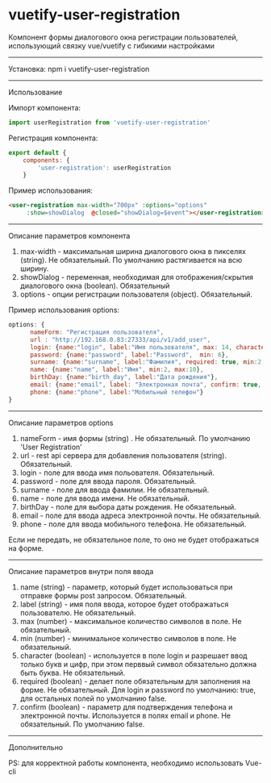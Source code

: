 # vuetify-user-registration
Компонент формы диалогового окна регистрации пользователей, использующий связку 
vue/vuetify с гибикими настройками

--------------------------
Установка: npm i vuetify-user-registration

--------------------------
Использование

Импорт компонента: 
```javascript  
import userRegistration from 'vuetify-user-registration'
```
Регистрация компонента:
```javascript 
export default {
    components: {
        'user-registration': userRegistration
    } 
```
Пример использования: 
```html 
<user-registration max-width="700px" :options="options"
     :show=showDialog  @closed="showDialog=$event"></user-registration>
```

---------------------------
Описание параметров компонента

1. max-width - максимальная ширина диалогового окна в пикселях (string). Не обязательный. По умолчанию растягивается на всю ширину.
2. showDialog  - переменная, необходимая для отображения/скрытия диалогового окна (boolean). Обязательный
3. options - опции регистрации пользователя (object). Обязательный.

Пример использования options:
```javascript
options: {
      nameForm: "Регистрация пользователя",
      url : "http://192.168.0.83:27333/api/v1/add_user",
      login: {name:"login", label:"Имя пользователя", max: 14, character:true},
      password: {name:"password", label:"Password",  min: 6},
      surname: {name:"surname", label:"Фамилия", required: true, min:2, max:15},
      name: {name:"name", label:"Имя", min:2, max:10},
      birthDay: {name:"birth_day", label:"Дата рождения"},
      email: {name:"email", label: "Электронная почта", confirm: true, required: true},
      phone: {name:"phone", label:"Мобильный телефон"}
}
```
---------------------------
Описание параметров options

1. nameForm - имя формы (string) . Не обязательный. По умолчанию 'User Registration'
2. url - rest api сервера для добавления пользователя (string). Обязательный.
3. login - поле для ввода имя польователя. Обязательный.
4. password - поле для ввода пароля. Обязательный.
5. surname - поле для ввода фамилии. Не обязательный.
6. name - поле для ввода имени. Не обязательный.
7. birthDay - поле для выбора даты рождения. Не обязательный.
8. email - поле для ввода адреса электронной почты. Не обязательный.
9. phone - поле для ввода мобильного телефона. Не обязательный.

Если не передать, не обязательное поле, то оно не будет отображаться на форме.

----------------------------
Описание параметров внутри поля ввода
1. name (string) - параметр, который будет использоваться при отправке формы post запросом. Обязательный.
2. label (string) - имя поля ввода, которое будет отображаться пользователю. Не обязательный.
3. max (number) - максимальное количество символов в поле. Не обязательный.
4. min (number) - минимальное количество символов в поле. Не обязательный.
5. character (boolean) - используется в поле login и разрешает ввод только букв и цифр, 
при этом перввый символ обязательно должна быть буква. Не обязательный.
6. required (boolean) - делает поле обязательным для заполнения на форме. Не обязательный. 
Для login и password по умолчанию: true, для остальных полей по умолчанию false.
7. confirm (boolean) - параметр для подтверждения телефона и электронной почты. 
Используется в полях email и phone. Не обязательный. По умолчанию false. 

----------------------------
Дополнительно

PS: для корректной работы компонента, необходимо использовать Vue-cli